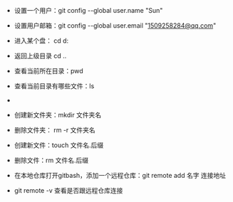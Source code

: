 - 设置一个用户：git config --global user.name "Sun"
- 设置用户邮箱：git config --global user.email  "1509258284@qq.com"

- 进入某个盘： cd d:
- 返回上级目录 cd ..

- 查看当前所在目录：pwd

- 查看当前目录有哪些文件：ls
- 
- 创建新文件夹：mkdir 文件夹名
- 删除文件夹： rm -r 文件夹名
- 创建新文件：touch 文件名.后缀
- 删除文件：rm 文件名.后缀



- 在本地仓库打开gitbash，添加一个远程仓库：git remote add 名字  连接地址

- git remote -v 查看是否跟远程仓库连接